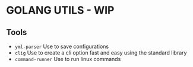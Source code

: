 # GOLANG UTILS - WIP

## Tools
   * `yml-parser` Use to save configurations
   * `clig` Use to create a cli option fast and easy using the standard library
   * `command-runner` Use to run linux commands
